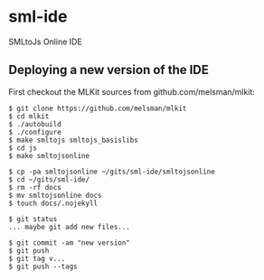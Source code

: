 # sml-ide
SMLtoJs Online IDE

## Deploying a new version of the IDE

First checkout the MLKit sources from github.com/melsman/mlkit:

```
$ git clone https://github.com/melsman/mlkit
$ cd mlkit
$ ./autobuild
$ ./configure
$ make smltojs smltojs_basislibs
$ cd js
$ make smltojsonline

$ cp -pa smltojsonline ~/gits/sml-ide/smltojsonline
$ cd ~/gits/sml-ide/
$ rm -rf docs
$ mv smltojsonline docs
$ touch docs/.nojekyll

$ git status
... maybe git add new files...

$ git commit -am "new version"
$ git push
$ git tag v...
$ git push --tags
```
